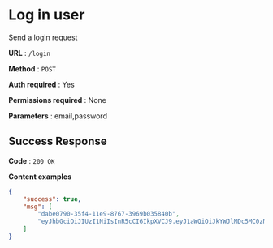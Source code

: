 # Log in user

Send a login request

**URL** : `/login`

**Method** : `POST`

**Auth required** : Yes

**Permissions required** : None

**Parameters** : email,password

## Success Response

**Code** : `200 OK`

**Content examples**


```json
{
    "success": true,
    "msg": [
        "dabe0790-35f4-11e9-8767-3969b035840b",
        "eyJhbGciOiJIUzI1NiIsInR5cCI6IkpXVCJ9.eyJ1aWQiOiJkYWJlMDc5MC0zNWY0LTExZTktODc2Ny0zOTY5YjAzNTg0MGIiLCJpYXQiOjE1NTA3NjY4NDcsImV4cCI6MTU1MDc4NDg0N30.zhM_96m0UdI3Tztax3mLQbhEnJnURS4ZI5S_h6FDEz0"
    ]
}
```
